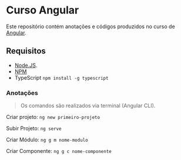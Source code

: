 # Curso Angular

Este repositório contém anotações e códigos produzidos no curso de [Angular](https://loiane.training/course/angular/).

## Requisitos
- [Node.JS](https://nodejs.org/en/).
- [NPM](https://www.npmjs.com/get-npm)
- TypeScript
`npm install -g typescript`

### Anotações
> Os comandos são realizados via terminal (Angular CLI).

Criar projeto:
`ng new primeiro-projeto`

Subir Projeto:
`ng serve`

Criar Módulo:
`ng g m nome-modulo`

Criar Componente:
`ng g c nome-componente`